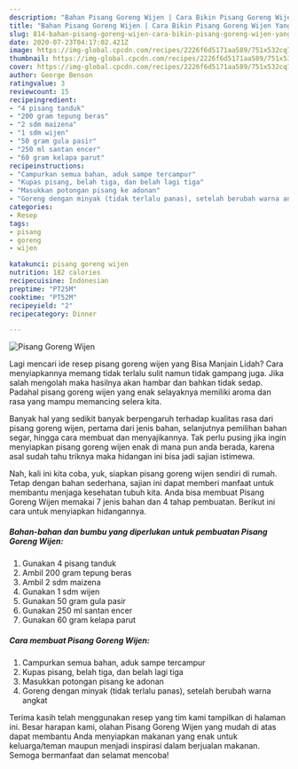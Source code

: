 ```yaml
---
description: "Bahan Pisang Goreng Wijen | Cara Bikin Pisang Goreng Wijen Yang Enak dan Simpel"
title: "Bahan Pisang Goreng Wijen | Cara Bikin Pisang Goreng Wijen Yang Enak dan Simpel"
slug: 814-bahan-pisang-goreng-wijen-cara-bikin-pisang-goreng-wijen-yang-enak-dan-simpel
date: 2020-07-23T04:17:02.421Z
image: https://img-global.cpcdn.com/recipes/2226f6d5171aa589/751x532cq70/pisang-goreng-wijen-foto-resep-utama.jpg
thumbnail: https://img-global.cpcdn.com/recipes/2226f6d5171aa589/751x532cq70/pisang-goreng-wijen-foto-resep-utama.jpg
cover: https://img-global.cpcdn.com/recipes/2226f6d5171aa589/751x532cq70/pisang-goreng-wijen-foto-resep-utama.jpg
author: George Benson
ratingvalue: 3
reviewcount: 15
recipeingredient:
- "4 pisang tanduk"
- "200 gram tepung beras"
- "2 sdm maizena"
- "1 sdm wijen"
- "50 gram gula pasir"
- "250 ml santan encer"
- "60 gram kelapa parut"
recipeinstructions:
- "Campurkan semua bahan, aduk sampe tercampur"
- "Kupas pisang, belah tiga, dan belah lagi tiga"
- "Masukkan potongan pisang ke adonan"
- "Goreng dengan minyak (tidak terlalu panas), setelah berubah warna angkat"
categories:
- Resep
tags:
- pisang
- goreng
- wijen

katakunci: pisang goreng wijen 
nutrition: 182 calories
recipecuisine: Indonesian
preptime: "PT25M"
cooktime: "PT52M"
recipeyield: "2"
recipecategory: Dinner

---
```



![Pisang Goreng Wijen](https://img-global.cpcdn.com/recipes/2226f6d5171aa589/751x532cq70/pisang-goreng-wijen-foto-resep-utama.jpg)

Lagi mencari ide resep pisang goreng wijen yang Bisa Manjain Lidah? Cara menyiapkannya memang tidak terlalu sulit namun tidak gampang juga. Jika salah mengolah maka hasilnya akan hambar dan bahkan tidak sedap. Padahal pisang goreng wijen yang enak selayaknya memiliki aroma dan rasa yang mampu memancing selera kita.

Banyak hal yang sedikit banyak berpengaruh terhadap kualitas rasa dari pisang goreng wijen, pertama dari jenis bahan, selanjutnya pemilihan bahan segar, hingga cara membuat dan menyajikannya. Tak perlu pusing jika ingin menyiapkan pisang goreng wijen enak di mana pun anda berada, karena asal sudah tahu triknya maka hidangan ini bisa jadi sajian istimewa.




Nah, kali ini kita coba, yuk, siapkan pisang goreng wijen sendiri di rumah. Tetap dengan bahan sederhana, sajian ini dapat memberi manfaat untuk membantu menjaga kesehatan tubuh kita. Anda bisa membuat Pisang Goreng Wijen memakai 7 jenis bahan dan 4 tahap pembuatan. Berikut ini cara untuk menyiapkan hidangannya.

<!--inarticleads1-->

##### Bahan-bahan dan bumbu yang diperlukan untuk pembuatan Pisang Goreng Wijen:

1. Gunakan 4 pisang tanduk
1. Ambil 200 gram tepung beras
1. Ambil 2 sdm maizena
1. Gunakan 1 sdm wijen
1. Gunakan 50 gram gula pasir
1. Gunakan 250 ml santan encer
1. Gunakan 60 gram kelapa parut




<!--inarticleads2-->

##### Cara membuat Pisang Goreng Wijen:

1. Campurkan semua bahan, aduk sampe tercampur
1. Kupas pisang, belah tiga, dan belah lagi tiga
1. Masukkan potongan pisang ke adonan
1. Goreng dengan minyak (tidak terlalu panas), setelah berubah warna angkat




Terima kasih telah menggunakan resep yang tim kami tampilkan di halaman ini. Besar harapan kami, olahan Pisang Goreng Wijen yang mudah di atas dapat membantu Anda menyiapkan makanan yang enak untuk keluarga/teman maupun menjadi inspirasi dalam berjualan makanan. Semoga bermanfaat dan selamat mencoba!
